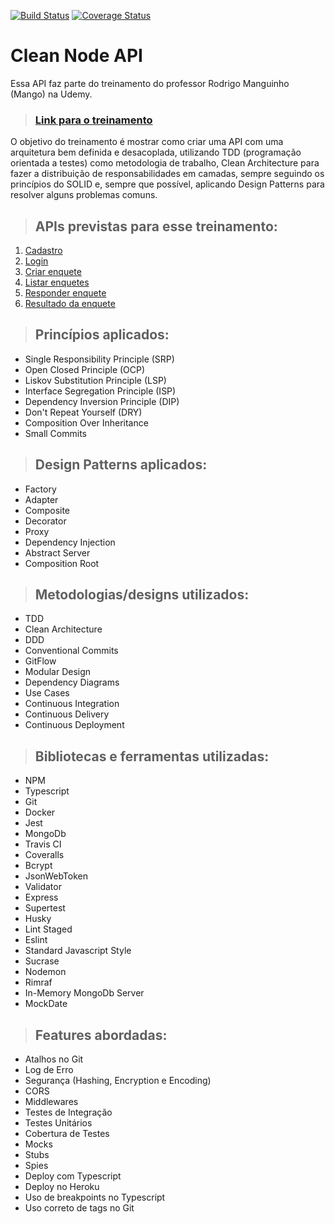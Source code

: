 [![Build Status](https://app.travis-ci.com/alexandrevoliveira/clean-node-api.svg?branch=main)](https://app.travis-ci.com/alexandrevoliveira/clean-node-api)
[![Coverage Status](https://coveralls.io/repos/github/alexandrevoliveira/clean-node-api/badge.svg)](https://coveralls.io/github/alexandrevoliveira/clean-node-api)

# **Clean Node API**

Essa API faz parte do treinamento do professor Rodrigo Manguinho (Mango) na Udemy.

> ### [Link para o treinamento](https://www.udemy.com/course/tdd-com-mango/?referralCode=B53CE5CA2B9AFA5A6FA1)

O objetivo do treinamento é mostrar como criar uma API com uma arquitetura bem definida e desacoplada, utilizando TDD (programação orientada a testes) como metodologia de trabalho, Clean Architecture para fazer a distribuição de responsabilidades em camadas, sempre seguindo os princípios do SOLID e, sempre que possível, aplicando Design Patterns para resolver alguns problemas comuns.

> ## APIs previstas para esse treinamento:

1. [Cadastro](./requirements/signup.md)
2. [Login](./requirements/login.md)
3. [Criar enquete](./requirements/add-survey.md)
4. [Listar enquetes](./requirements/surveys.md)
5. [Responder enquete](./requirements/answer-survey.md)
6. [Resultado da enquete](./requirements/survey-result.md)

> ## Princípios aplicados:

* Single Responsibility Principle (SRP)
* Open Closed Principle (OCP)
* Liskov Substitution Principle (LSP)
* Interface Segregation Principle (ISP)
* Dependency Inversion Principle (DIP)
* Don't Repeat Yourself (DRY)
* Composition Over Inheritance
* Small Commits

> ## Design Patterns aplicados:

* Factory
* Adapter
* Composite
* Decorator
* Proxy
* Dependency Injection
* Abstract Server
* Composition Root

> ## Metodologias/designs utilizados:

* TDD
* Clean Architecture
* DDD
* Conventional Commits
* GitFlow
* Modular Design
* Dependency Diagrams
* Use Cases
* Continuous Integration
* Continuous Delivery
* Continuous Deployment

> ## Bibliotecas e ferramentas utilizadas:

* NPM
* Typescript
* Git
* Docker
* Jest
* MongoDb
* Travis CI
* Coveralls
* Bcrypt
* JsonWebToken
* Validator
* Express
* Supertest
* Husky
* Lint Staged
* Eslint
* Standard Javascript Style
* Sucrase
* Nodemon
* Rimraf
* In-Memory MongoDb Server
* MockDate

> ## Features abordadas:

* Atalhos no Git
* Log de Erro
* Segurança (Hashing, Encryption e Encoding)
* CORS
* Middlewares
* Testes de Integração
* Testes Unitários
* Cobertura de Testes
* Mocks
* Stubs
* Spies
* Deploy com Typescript
* Deploy no Heroku
* Uso de breakpoints no Typescript
* Uso correto de tags no Git